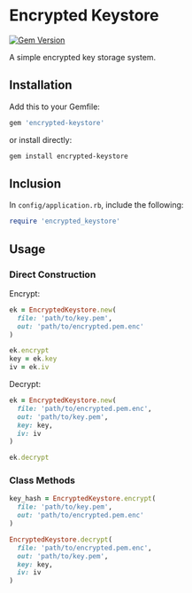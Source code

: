 # Encrypted Keystore

[![Gem Version](https://img.shields.io/gem/v/encrypted-keystore.svg)](https://rubygems.org/gems/encrypted-keystore)

A simple encrypted key storage system.

## Installation

Add this to your Gemfile:

```ruby
gem 'encrypted-keystore'
```

or install directly:

```bash
gem install encrypted-keystore
```

## Inclusion

In `config/application.rb`, include the following:

```ruby
require 'encrypted_keystore'
```

## Usage

### Direct Construction

Encrypt:

```ruby
ek = EncryptedKeystore.new(
  file: 'path/to/key.pem',
  out: 'path/to/encrypted.pem.enc'
)

ek.encrypt
key = ek.key
iv = ek.iv
```

Decrypt:

```ruby
ek = EncryptedKeystore.new(
  file: 'path/to/encrypted.pem.enc',
  out: 'path/to/key.pem',
  key: key,
  iv: iv
)

ek.decrypt
```

### Class Methods

```ruby
key_hash = EncryptedKeystore.encrypt(
  file: 'path/to/key.pem',
  out: 'path/to/encrypted.pem.enc'
)

EncryptedKeystore.decrypt(
  file: 'path/to/encrypted.pem.enc',
  out: 'path/to/key.pem',
  key: key,
  iv: iv
)
```
